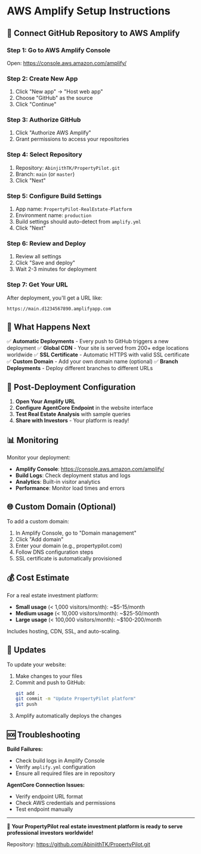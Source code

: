 # AWS Amplify Setup Instructions

## 🚀 Connect GitHub Repository to AWS Amplify

### Step 1: Go to AWS Amplify Console
Open: https://console.aws.amazon.com/amplify/

### Step 2: Create New App
1. Click "New app" → "Host web app"
2. Choose "GitHub" as the source
3. Click "Continue"

### Step 3: Authorize GitHub
1. Click "Authorize AWS Amplify"
2. Grant permissions to access your repositories

### Step 4: Select Repository
1. Repository: `AbinjithTK/PropertyPilot.git`
2. Branch: `main` (or `master`)
3. Click "Next"

### Step 5: Configure Build Settings
1. App name: `PropertyPilot-RealEstate-Platform`
2. Environment name: `production`
3. Build settings should auto-detect from `amplify.yml`
4. Click "Next"

### Step 6: Review and Deploy
1. Review all settings
2. Click "Save and deploy"
3. Wait 2-3 minutes for deployment

### Step 7: Get Your URL
After deployment, you'll get a URL like:
```
https://main.d1234567890.amplifyapp.com
```

## 🎯 What Happens Next

✅ **Automatic Deployments** - Every push to GitHub triggers a new deployment
✅ **Global CDN** - Your site is served from 200+ edge locations worldwide
✅ **SSL Certificate** - Automatic HTTPS with valid SSL certificate
✅ **Custom Domain** - Add your own domain name (optional)
✅ **Branch Deployments** - Deploy different branches to different URLs

## 🔧 Post-Deployment Configuration

1. **Open Your Amplify URL**
2. **Configure AgentCore Endpoint** in the website interface
3. **Test Real Estate Analysis** with sample queries
4. **Share with Investors** - Your platform is ready!

## 📊 Monitoring

Monitor your deployment:
- **Amplify Console**: https://console.aws.amazon.com/amplify/
- **Build Logs**: Check deployment status and logs
- **Analytics**: Built-in visitor analytics
- **Performance**: Monitor load times and errors

## 🌐 Custom Domain (Optional)

To add a custom domain:
1. In Amplify Console, go to "Domain management"
2. Click "Add domain"
3. Enter your domain (e.g., propertypilot.com)
4. Follow DNS configuration steps
5. SSL certificate is automatically provisioned

## 💰 Cost Estimate

For a real estate investment platform:
- **Small usage** (< 1,000 visitors/month): ~$5-15/month
- **Medium usage** (< 10,000 visitors/month): ~$25-50/month
- **Large usage** (< 100,000 visitors/month): ~$100-200/month

Includes hosting, CDN, SSL, and auto-scaling.

## 🔄 Updates

To update your website:
1. Make changes to your files
2. Commit and push to GitHub:
   ```bash
   git add .
   git commit -m "Update PropertyPilot platform"
   git push
   ```
3. Amplify automatically deploys the changes

## 🆘 Troubleshooting

**Build Failures:**
- Check build logs in Amplify Console
- Verify `amplify.yml` configuration
- Ensure all required files are in repository

**AgentCore Connection Issues:**
- Verify endpoint URL format
- Check AWS credentials and permissions
- Test endpoint manually

---

🎉 **Your PropertyPilot real estate investment platform is ready to serve professional investors worldwide!**

Repository: https://github.com/AbinjithTK/PropertyPilot.git
